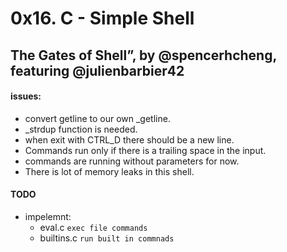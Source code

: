# 0x16. C - Simple Shell
## The Gates of Shell”, by @spencerhcheng, featuring @julienbarbier42

#### issues:

- convert getline to our own _getline.
- _strdup function is needed.
- when exit with CTRL_D there should be a new line.
- Commands run only if there is a trailing space in the input.
- commands are running without parameters for now.
- There is lot of memory leaks in this shell.

#### TODO
- impelemnt:
	- eval.c `exec file commands`
	- builtins.c `run built in commnads`

